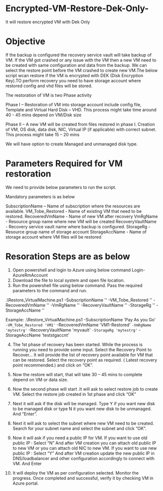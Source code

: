 # Encrypted-VM-Restore-Dek-Only-
It will restore encrypted VM with Dek Only




# Objective
If the backup is configured the recovery service vault will take backup of VM. If the VM got crashed or any issue with the VM then a new VM need to be created with same configuration and data from the backup. We can select the restore point before the VM crashed to create new VM.The below script wcan restore if the VM is encrypted with DEK (Disk Encryption Key).TO perform recovery you need to have storage account where restored config and vhd files will be stored.

The restoration of VM is two Phase activity

Phase I – Restoration of VM into storage account include config file, Template and Virtual Hard Disk – VHD. This process might take time around 40 - 45 mins depend on VM/Disk size

Phase II – A new VM will be created from files restored in phase I. Creation of VM, OS disk, data disk, NIC, Virtual IP (if applicable) with correct subnet. This process might take 15 – 20 mins
 

We will have option to create Managed and unmanaged disk type.

# Parameters Required for VM restoration 
We need to provide below parameters to run the script. 

Mandatory parameters is as below

SubscriptionName –  Name of subscription where the resources are available.
VM_Tobe_Restored  - Name of existing VM that need to be restored.
RecoveredVmName  - Name of new VM after recovery
VmRgName - Resource group name where new VM will be created
RecoveryVaultName - Recovery service vault name where backup is configured.
StorageRg - Resource group name of storage account
StorageAccName - Name of storage account where VM files will be restored


# Resoration Steps  are as below
1.	Open powershell and login to Azure using below command
Login-AzureRmAccount
2.	Download the file to local system and open file location.
3.	Run the powershell file using below command.
Pass the required parameters to the command and run.

.\Restore_VirtualMachine.ps1 -SubscriptionName '<Subscription Name>'
-VM_Tobe_Restored '<vm name>'
-RecoveredVmName '<new vm name>'
-VmRgName '<rg name>'
-RecoveryVaultName '<recovery vault name>'
-StorageRg '<storage accnt rg name>'
-StorageAccName '<storage accnt name>'


Example: 
.\Restore_VirtualMachine.ps1 -SubscriptionName 'Pay As you Go' `
-VM_Tobe_Restored 'VM1' `
-RecoveredVmName 'VM1-Restored' `
-VmRgName 'mytestrg' `
-RecoveryVaultName 'myvault' `
-StorageRg 'mytestrg' `
-StorageAccName 'teststgaccnt'

4.	The 1st phase of recovery has been started. While the process is running you need to provide some input.
Select the Recovery Point to Recover...
It will provide the list of recovery point available for VM that can be restored. Select the recovery point as required. ( Latest recovery point recommended.) and click on “OK”.
 
5.	Now the restore will start, that will take 30 – 45 mins to complete depend on VM or data size.
 

6.	Now the second phase will start .It will ask to select restore job to create VM.
Select the restore job created in 1st phase and click “OK”
 
7.	Next it will ask if the disk will be managed. 
Type Y if you want new disk to be managed disk or type N it you want new disk to be unmanaged. And “Enter”.
 
 
8.	Next it will ask to select the subnet where new VM need to be created.
Search for your subnet name and select the subnet and click “OK”.
 
9.	Now it will ask if you need a public IP for VM.
If you want to use old public IP : 
Select “N” And after VM creation you can attach old public IP to new VM or you can attach old NIC to new VM.
If you want to use new public IP :
Select “Y”  And after VM creation update the new public IP in DNS/loadbalancer and other configuration accordingly to connect with VM.
And Enter

10.	It will deploy the VM as per configuration selected. Monitor the progress. Once completed and successful,  verify it by checking VM in Azure portal.
